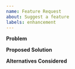```yaml
---
name: Feature Request
about: Suggest a feature
labels: enhancement
---
```


**Problem**

**Proposed Solution**

**Alternatives Considered**
